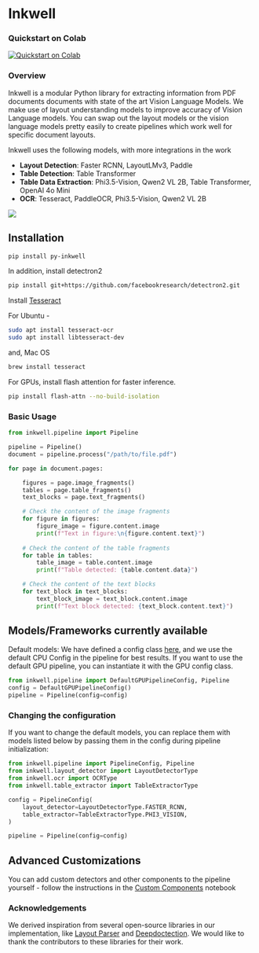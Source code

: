 # Inkwell

### Quickstart on Colab
<a target="_blank" href="https://colab.research.google.com/drive/1AVeHmYk3nleXEZYys814pomo7cGbtAD-?usp=sharing">
  <img src="https://colab.research.google.com/assets/colab-badge.svg" alt="Quickstart on Colab"/>
</a>

### Overview

Inkwell is a modular Python library for extracting information from PDF documents documents with state of the art Vision Language Models. We make use of layout understanding models to improve accuracy of Vision Language models. You can swap out the layout models or the vision language models pretty easily to create pipelines which work well for specific document layouts.  

Inkwell uses the following models, with more integrations in the work

* **Layout Detection**: Faster RCNN, LayoutLMv3, Paddle
* **Table Detection**: Table Transformer
* **Table Data Extraction**: Phi3.5-Vision, Qwen2 VL 2B, Table Transformer, OpenAI 4o Mini
* **OCR**: Tesseract, PaddleOCR, Phi3.5-Vision, Qwen2 VL 2B

![](assets/images/poster_example.png)

## Installation

```bash
pip install py-inkwell
```

In addition, install detectron2

```bash
pip install git+https://github.com/facebookresearch/detectron2.git
```


Install [Tesseract](https://tesseract-ocr.github.io/tessdoc/Installation.html)

For Ubuntu - 

```bash
sudo apt install tesseract-ocr
sudo apt install libtesseract-dev
```

and, Mac OS

```bash
brew install tesseract
```

For GPUs, install flash attention for faster inference.

```bash
pip install flash-attn --no-build-isolation
```

### Basic Usage

```python
from inkwell.pipeline import Pipeline

pipeline = Pipeline()
document = pipeline.process("/path/to/file.pdf")

for page in document.pages:

    figures = page.image_fragments()
    tables = page.table_fragments()
    text_blocks = page.text_fragments()

    # Check the content of the image fragments
    for figure in figures:
        figure_image = figure.content.image
        print(f"Text in figure:\n{figure.content.text}")
    
    # Check the content of the table fragments
    for table in tables:
        table_image = table.content.image
        print(f"Table detected: {table.content.data}")

    # Check the content of the text blocks
    for text_block in text_blocks:
        text_block_image = text_block.content.image
        print(f"Text block detected: {text_block.content.text}")
```

## Models/Frameworks currently available

Default models: We have defined a config class [here](inkwell/pipeline/pipeline_config.py), and we use the default CPU Config in the pipeline for best results. If you want to use the default GPU pipeline, you can instantiate it with the GPU config class. 

```python
from inkwell.pipeline import DefaultGPUPipelineConfig, Pipeline
config = DefaultGPUPipelineConfig()
pipeline = Pipeline(config=config)
```

### Changing the configuration

If you want to change the default models, you can replace them with models listed below by passing them in the config during pipeline initialization:

```python
from inkwell.pipeline import PipelineConfig, Pipeline
from inkwell.layout_detector import LayoutDetectorType
from inkwell.ocr import OCRType
from inkwell.table_extractor import TableExtractorType

config = PipelineConfig(
    layout_detector=LayoutDetectorType.FASTER_RCNN,
    table_extractor=TableExtractorType.PHI3_VISION,
)

pipeline = Pipeline(config=config)
```


## Advanced Customizations

You can add custom detectors and other components to the pipeline yourself - follow the instructions in the [Custom Components](notebooks/demo_pipeline_custom.ipynb) notebook

### Acknowledgements

We derived inspiration from several open-source libraries in our implementation, like [Layout Parser](https://github.com/Layout-Parser/layout-parser) and [Deepdoctection](https://github.com/deepdoctection/deepdoctection). We would like to thank the contributors to these libraries for their work.
